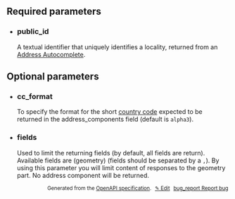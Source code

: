 <!--- This is a generated file, do not edit! -->
<!--- [START woosmap_http_parameters_addressdetails] -->
<h2 id="required-parameters">Required parameters</h2>

-   <h3 class="parameter-name" id="public_id">public_id</h3>

    A textual identifier that uniquely identifies a locality, returned from an [Address Autocomplete](https://developers.woosmap.com/products/address-api/autocomplete/).

<h2 id="optional-parameters">Optional parameters</h2>

-   <h3 class="parameter-name" id="cc_format">cc_format</h3>

    To specify the format for the short [country code](https://en.wikipedia.org/wiki/ISO\_3166-1) expected to be returned in the address_components field (default is `alpha3`).

-   <h3 class="parameter-name" id="fields">fields</h3>

    Used to limit the returning fields (by default, all fields are return). Available fields are (geometry) (fields should be separated by a `,`). By using this parameter you will limit content of responses to the geometry part. No address component will be returned.


<p style="text-align: right; font-size: smaller;">Generated from the <a data-label="openapi-github" href="https://github.com/woosmap/openapi-specification" title="Woosmap OpenAPI Specification" class="external">OpenAPI specification</a>.
<a data-label="openapi-github-woosmap-http-parameters-addressdetails" data-action="edit" style="margin-left: 5px;" href="https://github.com/woosmap/openapi-specification/tree/main/specification/parameters" title="Edit on GitHub">✎ Edit</a>
<a data-label="openapi-github-woosmap-http-parameters-addressdetails" data-action="bug" style="margin-left: 5px;" href="https://github.com/woosmap/openapi-specification/issues/new?assignees=&labels=type%3A+bug%2C+triage+me&template=bug_report.md&title=[parameters] Bug - /address/details/json" title="File bug for parameters on GitHub"><span class="material-icons">bug_report</span> Report bug</a>
</p>

<!--- [END woosmap_http_parameters_addressdetails] -->